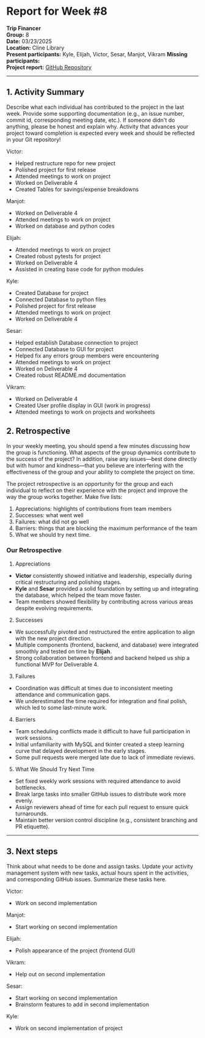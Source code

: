 # Report for Week #8

**Trip Financer**  
**Group:** 8  
**Date:** 03/23/2025  
**Location:** Cline Library  
**Present participants:**   Kyle, Elijah, Victor, Sesar, Manjot, Vikram
**Missing participants:**   
**Project report:** [GitHub Repository](https://github.com/sesartrumpet/cs386-pennypilot.git)  

---

## 1. Activity Summary
Describe what each individual has contributed to the project in the last week.  Provide some supporting documentation (e.g., an issue number, commit id, corresponding meeting date, etc.).  If someone didn't do anything, please be honest and explain why. Activity that advances your project toward completion is expected every week and should be reflected in your Git repository!

Victor:  
- Helped restructure repo for new project
- Polished project for first release  
- Attended meetings to work on project  
- Worked on Deliverable 4  
- Created Tables for savings/expense breakdowns

Manjot:   
- Worked on Deliverable 4
- Attended meetings to work on project
- Worked on database and python codes  

Elijah:  
- Attended meetings to work on project
- Created robust pytests for project
- Worked on Deliverable 4
- Assisted in creating base code for python modules

Kyle:  
- Created Database for project  
- Connected Database to python files  
- Polished project for first release  
- Attended meetings to work on project  
- Worked on Deliverable 4  

Sesar:  
- Helped establish Database connection to project
- Connected Database to GUI for project
- Helped fix any errors group members were encountering
- Attended meetings to work on project
- Worked on Deliverable 4
- Created robust README.md documentation

Vikram:
- Worked on Deliverable 4 
- Created User profile display in GUI (work in progress)
- Attended meetings to work on projects and worksheets


## 2. Retrospective
In your weekly meeting, you should spend a few minutes discussing how the group is functioning. What aspects of the group dynamics contribute to the success of the project? In addition, raise any issues—best done directly but with humor and kindness—that you believe are interfering with the effectiveness of the group and your ability to complete the project on time.

The project retrospective is an opportunity for the group and each individual to reflect on their experience with the project and improve the way the group works together. Make five lists:

1. Appreciations: highlights of contributions from team members
2. Successes: what went well
3. Failures: what did not go well
4. Barriers: things that are blocking the maximum performance of the team
5. What we should try next time.

### Our Retrospective
1. Appreciations
- **Victor** consistently showed initiative and leadership, especially during critical restructuring and polishing stages.  
- **Kyle** and **Sesar** provided a solid foundation by setting up and integrating the database, which helped the team move faster.  
- Team members showed flexibility by contributing across various areas despite evolving requirements.

2. Successes
- We successfully pivoted and restructured the entire application to align with the new project direction.  
- Multiple components (frontend, backend, and database) were integrated smoothly and tested on time by **Elijah**.  
- Strong collaboration between frontend and backend helped us ship a functional MVP for Deliverable 4.

3. Failures
- Coordination was difficult at times due to inconsistent meeting attendance and communication gaps.  
- We underestimated the time required for integration and final polish, which led to some last-minute work.

4. Barriers
- Team scheduling conflicts made it difficult to have full participation in work sessions.  
- Initial unfamiliarity with MySQL and tkinter created a steep learning curve that delayed development in the early stages.  
- Some pull requests were merged late due to lack of immediate reviews.

5. What We Should Try Next Time
- Set fixed weekly work sessions with required attendance to avoid bottlenecks.  
- Break large tasks into smaller GitHub issues to distribute work more evenly.  
- Assign reviewers ahead of time for each pull request to ensure quick turnarounds.  
- Maintain better version control discipline (e.g., consistent branching and PR etiquette).  
---

## 3. Next steps
Think about what needs to be done and assign tasks. Update your activity management system with new tasks, actual hours spent in the activities, and corresponding GitHub issues.  Summarize these tasks here.

Victor:  
- Work on second implementation

Manjot:   
- Start working on second implementation  


Elijah:  
- Polish appearance of the project (frontend GUI)

Vikram:  
- Help out on second implementation 

Sesar:  
- Start working on second implementation
- Brainstorm features to add in second implementation

Kyle:  
- Work on second implementation of project
